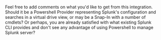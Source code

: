 Feel free to add comments on what you'd like to get from this integration.
Should it be a Powershell Provider representing Splunk's configuration and searches in a virtual drive view, or may be a Snap-In with a number of cmdlets?
Or perhaps, you are already satisfied with what existing Splunk CLI provides and don't see any advantage of using Powershell to manage Splunk server?